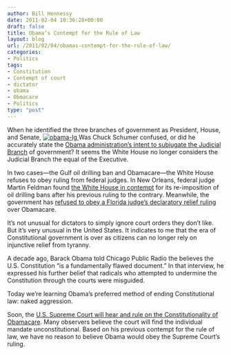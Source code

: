 ```yaml
---
author: Bill Hennessy
date: 2011-02-04 10:36:28+00:00
draft: false
title: Obama’s Contempt for the Rule of Law
layout: blog
url: /2011/02/04/obamas-contempt-for-the-rule-of-law/
categories:
- Politics
tags:
- Constitution
- Contempt of court
- dictator
- obama
- Obmacare
- Politics
type: "post"
---
```


When he identified the three branches of government as President, House, and Senate, [![obama-lg](https://hennessysview.com/wp-content/uploads/2011/02/obama-lg_thumb.jpg)
](https://hennessysview.com/wp-content/uploads/2011/02/obama-lg.jpg)Was Chuck Schumer confused, or did he accurately state the [Obama administration’s intent to subjugate the Judicial Branch](https://www.theblaze.com/stories/sen-schumers-three-branches-of-government-no-longer-includes-judiciary/) of government? It seems the White House no longer considers the Judicial Branch the equal of the Executive.

 

In two cases—the Gulf oil drilling ban and Obamacare—the White House refuses to obey ruling from federal judges. In New Orleans, federal judge Martin Feldman found [the White House in contempt](https://hotair.com/archives/2011/02/03/federal-judge-holds-obama-administration-in-contempt-over-drilling-permitorium/) for its re-imposition of oil drilling bans after his previous ruling to the contrary. Meanwhile, the government has [refused to obey a Florida judge’s declaratory relief ruling](https://www.cbsnews.com/8301-503544_162-20030146-503544.html?tag=cbsnewsLeadStoriesAreaMain) over Obamacare.

 

It’s not unusual for dictators to simply ignore court orders they don’t like. But it’s very unusual in the United States. It indicates to me that the era of Constitutional government is over as citizens can no longer rely on injunctive relief from tyranny.

 

A decade ago, Barack Obama told Chicago Public Radio the believes the U.S. Constitution “is a fundamentally flawed document.” In that interview, he expressed his further belief that radicals who attempted to undermine the Constitution through the courts were misguided.

 

Today we’re learning Obama’s preferred method of ending Constitutional law: naked aggression. 

 

Soon, the [U.S. Supreme Court will hear and rule on the Constitutionality of Obamacare](https://www.foxnews.com/politics/2011/02/03/virginia-attorney-general-urges-supreme-court-hear-health-law-challenge/). Many observers believe the court will find the individual mandate unconstitutional. Based on his previous contempt for the rule of law, we have no reason to believe Obama would obey the Supreme Court’s ruling. 
